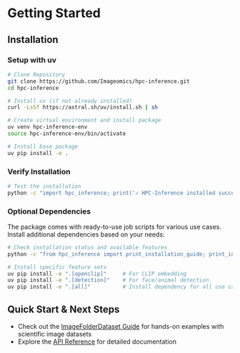 # Getting Started

## Installation

### Setup with uv

```bash
# Clone Repository
git clone https://github.com/Imageomics/hpc-inference.git
cd hpc-inference

# Install uv (if not already installed)
curl -LsSf https://astral.sh/uv/install.sh | sh

# Create virtual environment and install package
uv venv hpc-inference-env
source hpc-inference-env/bin/activate

# Install base package
uv pip install -e .
```

### Verify Installation

```bash
# Test the installation
python -c "import hpc_inference; print('✓ HPC-Inference installed successfully')"
```

### Optional Dependencies

The package comes with ready-to-use job scripts for various use cases. Install additional dependencies based on your needs:

```bash
# Check installation status and available features
python -c "from hpc_inference import print_installation_guide; print_installation_guide()"

# Install specific feature sets
uv pip install -e ".[openclip]"     # For CLIP embedding
uv pip install -e ".[detection]"    # For face/animal detection  
uv pip install -e ".[all]"          # Install dependency for all use cases
```

## Quick Start & Next Steps

- Check out the [ImageFolderDataset Guide](imagefolder-guide.md) for hands-on examples with scientific image datasets
- Explore the [API Reference](api-reference.md) for detailed documentation
